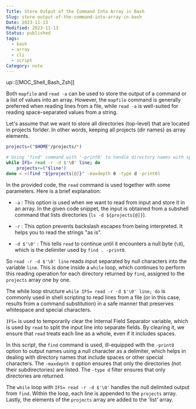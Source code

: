```yaml
---
Title: Store Output of the Command Into Array in Bash
Slug: store-output-of-the-command-into-array-in-bash
Date: 2023-11-13
Modified: 2023-11-13
Status: published
tags:
  - bash
  - array
  - cli
  - script
Category: note
---
```

up::[[MOC_Shell_Bash_Zsh]]

Both `mapfile` and `read -a` can be used to store the output of a command or a list of values into an array. However, the `mapfile` command is generally preferred when reading lines from a file, while `read -a` is well-suited for reading space-separated values from a string.

Let's assume that we want to store all directories (top-level) that are located in projects forlder. In other words, keeping all projects (dir names) as array elements.

```bash
projects=("$HOME"/projects/*)

# Using 'find' command with '-print0' to handle directory names with special characters
while IFS= read -r -d $'\0' line; do
    projects+=("$line")
done < <(find "${projects[@]}" -maxdepth 0 -type d -print0)
```

In the provided code, the `read` command is used together with some parameters. Here is a brief explanation:

- `-a` : This option is used when we want to read from input and store it in an array. In the given code snippet, the input is obtained from a subshell command that lists directories (`ls -d ${projects[@]}`).

- `-r` : This option prevents backslash escapes from being interpreted. It helps you to read the strings "as is".

- `-d $'\0'` : This tells `read` to continue until it encounters a null byte (`\0`), which is the delimiter used by `find . -print0`.

So `read -r -d $'\0' line` reads input separated by null characters into the variable `line`. This is done inside a `while` loop, which continues to perform this reading operation for each directory returned by `find`, assigned to the `projects` array one by one.

The while loop structure `while IFS= read -r -d $'\0' line; do` is commonly used in shell scripting to read lines from a file (or in this case, results from a command substitution) in a safe manner that preserves whitespace and special characters.

`IFS=` is used to temporarily clear the Internal Field Separator variable, which is used by `read` to split the input line into separate fields. By clearing it, we ensure that `read` treats each line as a whole, even if it includes spaces.

In this script, the `find` command is used, ill-equipped with the `-print0` option to output names using a null character as a delimiter, which helps in dealing with directory names that include spaces or other special characters. The `-maxdepth 0` option ensures that only the directories (not their subdirectories) are listed. The `-type d` filter ensures that only directories are returned.

The `while` loop with `IFS= read -r -d $'\0'` handles the null delimited output from `find`. Within the loop, each line is appended to the `projects` array. Lastly, the elements of the `projects` array are added to the 'list' array.
